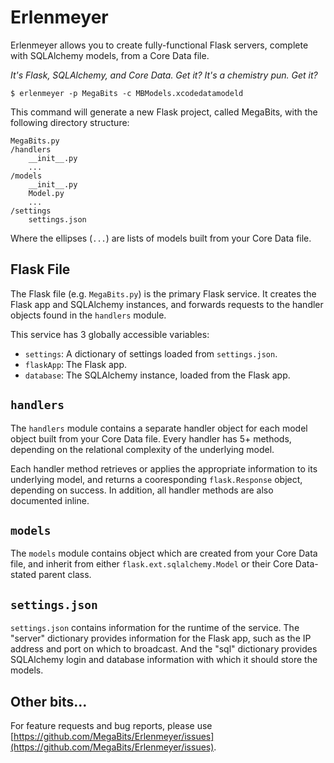 Erlenmeyer
===========

Erlenmeyer allows you to create fully-functional Flask servers, complete with SQLAlchemy models, from a Core Data file.

*It's Flask, SQLAlchemy, and Core Data. Get it? It's a chemistry pun. Get it?*

    $ erlenmeyer -p MegaBits -c MBModels.xcodedatamodeld

This command will generate a new Flask project, called MegaBits, with the following directory structure:

    MegaBits.py
    /handlers
        __init__.py
        ...
    /models
        __init__.py
        Model.py
        ...
    /settings
        settings.json

Where the ellipses (`...`) are lists of models built from your Core Data file.


Flask File
---------

The Flask file (e.g. `MegaBits.py`) is the primary Flask service. It creates the Flask app and SQLAlchemy instances, and forwards requests to the handler objects found in the `handlers` module.

This service has 3 globally accessible variables:

- `settings`: A dictionary of settings loaded from `settings.json`.
- `flaskApp`: The Flask app.
- `database`: The SQLAlchemy instance, loaded from the Flask app.


`handlers`
---------

The `handlers` module contains a separate handler object for each model object built from your Core Data file. Every handler has 5+ methods, depending on the relational complexity of the underlying model.

Each handler method retrieves or applies the appropriate information to its underlying model, and returns a cooresponding `flask.Response` object, depending on success. In addition, all handler methods are also documented inline.


`models`
---------

The `models` module contains object which are created from your Core Data file, and inherit from either `flask.ext.sqlalchemy.Model` or their Core Data-stated parent class.


`settings.json`
---------

`settings.json` contains information for the runtime of the service. The "server" dictionary provides information for the Flask app, such as the IP address and port on which to broadcast. And the "sql" dictionary provides SQLAlchemy login and database information with which it should store the models.


Other bits...
---------

For feature requests and bug reports, please use [https://github.com/MegaBits/Erlenmeyer/issues](https://github.com/MegaBits/Erlenmeyer/issues).